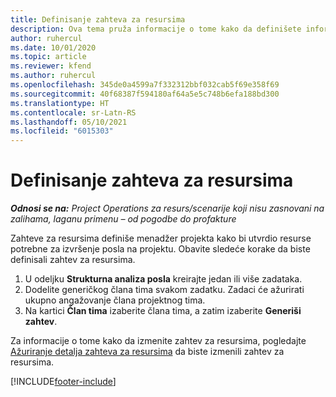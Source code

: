 ```yaml
---
title: Definisanje zahteva za resursima
description: Ova tema pruža informacije o tome kako da definišete informacije zahteva za resursima.
author: ruhercul
ms.date: 10/01/2020
ms.topic: article
ms.reviewer: kfend
ms.author: ruhercul
ms.openlocfilehash: 345de0a4599a7f332312bbf032cab5f69e358f69
ms.sourcegitcommit: 40f68387f594180af64a5e5c748b6efa188bd300
ms.translationtype: HT
ms.contentlocale: sr-Latn-RS
ms.lasthandoff: 05/10/2021
ms.locfileid: "6015303"
---
```

# <a name="define-resource-requirements"></a>Definisanje zahteva za resursima

_**Odnosi se na:** Project Operations za resurs/scenarije koji nisu zasnovani na zalihama, laganu primenu – od pogodbe do profakture_

Zahteve za resursima definiše menadžer projekta kako bi utvrdio resurse potrebne za izvršenje posla na projektu. Obavite sledeće korake da biste definisali zahtev za resursima.

1.  U odeljku **Strukturna analiza posla** kreirajte jedan ili više zadataka.
2.  Dodelite generičkog člana tima svakom zadatku. Zadaci će ažurirati ukupno angažovanje člana projektnog tima.
3.  Na kartici **Član tima** izaberite člana tima, a zatim izaberite **Generiši zahtev**.

Za informacije o tome kako da izmenite zahtev za resursima, pogledajte [Ažuriranje detalja zahteva za resursima](define-resource-requirements.md) da biste izmenili zahtev za resursima.

[!INCLUDE[footer-include](../includes/footer-banner.md)]